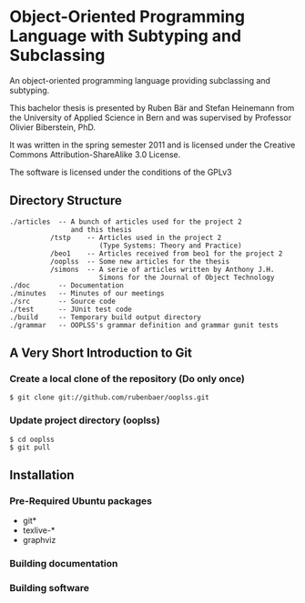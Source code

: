 Object-Oriented Programming Language with Subtyping and Subclassing
===================================================================

An object-oriented programming language providing subclassing and
subtyping.

This bachelor thesis is presented by Ruben Bär and Stefan Heinemann
from the University of Applied Science in Bern and was supervised by
Professor Olivier Biberstein, PhD.

It was written in the spring semester 2011 and is licensed under the
Creative Commons Attribution-ShareAlike 3.0 License.

The software is licensed under the conditions of the GPLv3

Directory Structure
-------------------

    ./articles  -- A bunch of articles used for the project 2
                   and this thesis
              /tstp    -- Articles used in the project 2
                          (Type Systems: Theory and Practice)
              /beo1    -- Articles received from beo1 for the project 2
              /ooplss  -- Some new articles for the thesis
              /simons  -- A serie of articles written by Anthony J.H.
                          Simons for the Journal of Object Technology
    ./doc       -- Documentation
    ./minutes   -- Minutes of our meetings
    ./src       -- Source code
    ./test      -- JUnit test code
    ./build     -- Temporary build output directory
    ./grammar   -- OOPLSS's grammar definition and grammar gunit tests


A Very Short Introduction to Git
--------------------------------

### Create a local clone of the repository (Do only once)

    $ git clone git://github.com/rubenbaer/ooplss.git

### Update project directory (ooplss)

    $ cd ooplss
    $ git pull


Installation
------------

### Pre-Required Ubuntu packages

* git*
* texlive-*
* graphviz

### Building documentation

### Building software
